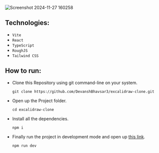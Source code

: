 ![Screenshot 2024-11-27 160258](https://github.com/user-attachments/assets/3a5b55ba-f131-4b02-8d90-49c46ab61f6d)

## Technologies:
- ```Vite```
- ```React```
- ```TypeScript```
- ```RoughJS```
- ```Tailwind CSS```

## How to run: 
- Clone this Repository using git command-line on your system.

      git clone https://github.com/DevanshBhavsar3/excalidraw-clone.git
  
- Open up the Project folder.
  
      cd excalidraw-clone

- Install all the dependencies.
  
      npm i

- Finally run the project in development mode and open up [this link](http:/localhost:5173).

      npm run dev
